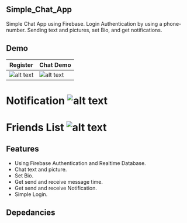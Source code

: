 ## Simple_Chat_App
Simple Chat App using Firebase. Login Authentication by using a phone-number. Sending text and pictures, set Bio, and get notifications.

## Demo
| Register       | Chat Demo      |
|----------------|----------------|
| ![alt text](https://github.com/gabrielmanalu/Simple_Chat_App/blob/master/simpleChatAppsRegis.gif) | ![alt text](https://github.com/gabrielmanalu/Simple_Chat_App/blob/master/simpleChatApps.gif) |

# Notification ![alt text](https://github.com/gabrielmanalu/Simple_Chat_App/blob/master/notif.png)
# Friends List ![alt text](https://github.com/gabrielmanalu/Simple_Chat_App/blob/master/bio.png)

## Features
- Using Firebase Authentication and Realtime Database.
- Chat text and picture.
- Set Bio.
- Get send and receive message time.
- Get send and receive Notification.
- Simple Login.

## Depedancies

